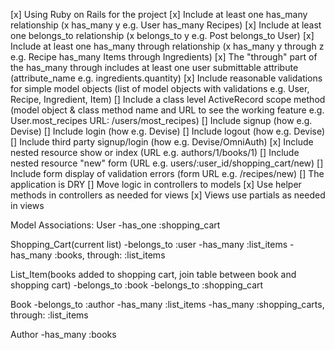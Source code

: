 [x] Using Ruby on Rails for the project
[x] Include at least one has_many relationship (x has_many y e.g. User has_many Recipes)
[x] Include at least one belongs_to relationship (x belongs_to y e.g. Post belongs_to User)
[x] Include at least one has_many through relationship (x has_many y through z e.g. Recipe has_many Items through Ingredients)
[x] The "through" part of the has_many through includes at least one user submittable attribute (attribute_name e.g. ingredients.quantity)
[x] Include reasonable validations for simple model objects (list of model objects with validations e.g. User, Recipe, Ingredient, Item)
[] Include a class level ActiveRecord scope method (model object & class method name and URL to see the working feature e.g. User.most_recipes URL: /users/most_recipes)
[] Include signup (how e.g. Devise)
[] Include login (how e.g. Devise)
[] Include logout (how e.g. Devise)
[] Include third party signup/login (how e.g. Devise/OmniAuth)
[x] Include nested resource show or index (URL e.g. authors/1/books/1)
[] Include nested resource "new" form (URL e.g. users/:user_id/shopping_cart/new)
[] Include form display of validation errors (form URL e.g. /recipes/new)
[] The application is DRY
[] Move logic in controllers to models
[x] Use helper methods in controllers as needed for views
[x] Views use partials as needed in views

Model Associations:
User
-has_one :shopping_cart

Shopping_Cart(current list)
-belongs_to :user
-has_many :list_items
-has_many :books, through: :list_items

List_Item(books added to shopping cart, join table between book and shopping cart)
-belongs_to :book
-belongs_to :shopping_cart

Book
-belongs_to :author
-has_many :list_items
-has_many :shopping_carts, through: :list_items

Author
-has_many :books
